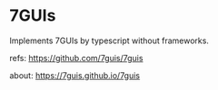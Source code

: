# 7GUIs

Implements 7GUIs by typescript without frameworks.

refs: https://github.com/7guis/7guis

about: https://7guis.github.io/7guis
